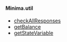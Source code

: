 #### Minima.util

+ [checkAllResponses](./checkAllResponses.md)
+ [getBalance](./getBalance.md)
+ [getStateVariable](./getStateVariable.md)
